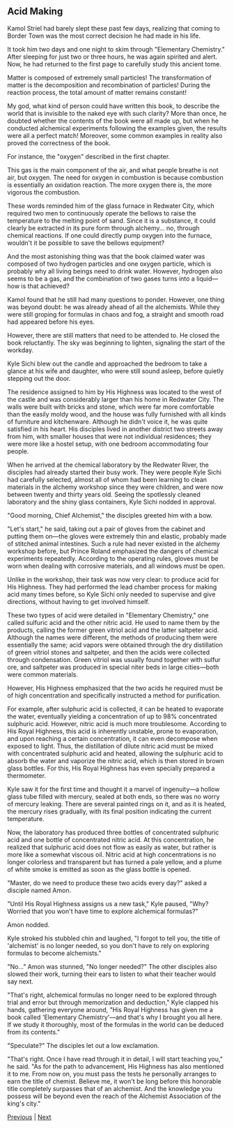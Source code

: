 ## Acid Making
Kamol Striel had barely slept these past few days, realizing that coming to Border Town was the most correct decision he had made in his life.

It took him two days and one night to skim through "Elementary Chemistry." After sleeping for just two or three hours, he was again spirited and alert. Now, he had returned to the first page to carefully study this ancient tome.

Matter is composed of extremely small particles! The transformation of matter is the decomposition and recombination of particles! During the reaction process, the total amount of matter remains constant!

My god, what kind of person could have written this book, to describe the world that is invisible to the naked eye with such clarity? More than once, he doubted whether the contents of the book were all made up, but when he conducted alchemical experiments following the examples given, the results were all a perfect match! Moreover, some common examples in reality also proved the correctness of the book.

For instance, the "oxygen" described in the first chapter.

This gas is the main component of the air, and what people breathe is not air, but oxygen. The need for oxygen in combustion is because combustion is essentially an oxidation reaction. The more oxygen there is, the more vigorous the combustion.

These words reminded him of the glass furnace in Redwater City, which required two men to continuously operate the bellows to raise the temperature to the melting point of sand. Since it is a substance, it could clearly be extracted in its pure form through alchemy... no, through chemical reactions. If one could directly pump oxygen into the furnace, wouldn't it be possible to save the bellows equipment?

And the most astonishing thing was that the book claimed water was composed of two hydrogen particles and one oxygen particle, which is probably why all living beings need to drink water. However, hydrogen also seems to be a gas, and the combination of two gases turns into a liquid—how is that achieved?

Kamol found that he still had many questions to ponder. However, one thing was beyond doubt: he was already ahead of all the alchemists. While they were still groping for formulas in chaos and fog, a straight and smooth road had appeared before his eyes.



However, there are still matters that need to be attended to. He closed the book reluctantly. The sky was beginning to lighten, signaling the start of the workday.



Kyle Sichi blew out the candle and approached the bedroom to take a glance at his wife and daughter, who were still sound asleep, before quietly stepping out the door.



The residence assigned to him by His Highness was located to the west of the castle and was considerably larger than his home in Redwater City. The walls were built with bricks and stone, which were far more comfortable than the easily moldy wood, and the house was fully furnished with all kinds of furniture and kitchenware. Although he didn't voice it, he was quite satisfied in his heart. His disciples lived in another district two streets away from him, with smaller houses that were not individual residences; they were more like a hostel setup, with one bedroom accommodating four people.



When he arrived at the chemical laboratory by the Redwater River, the disciples had already started their busy work. They were people Kyle Sichi had carefully selected, almost all of whom had been learning to clean materials in the alchemy workshop since they were children, and were now between twenty and thirty years old. Seeing the spotlessly cleaned laboratory and the shiny glass containers, Kyle Sichi nodded in approval.



"Good morning, Chief Alchemist," the disciples greeted him with a bow.



"Let's start," he said, taking out a pair of gloves from the cabinet and putting them on—the gloves were extremely thin and elastic, probably made of stitched animal intestines. Such a rule had never existed in the alchemy workshop before, but Prince Roland emphasized the dangers of chemical experiments repeatedly. According to the operating rules, gloves must be worn when dealing with corrosive materials, and all windows must be open.



Unlike in the workshop, their task was now very clear: to produce acid for His Highness. They had performed the lead chamber process for making acid many times before, so Kyle Sichi only needed to supervise and give directions, without having to get involved himself.



These two types of acid were detailed in "Elementary Chemistry," one called sulfuric acid and the other nitric acid. He used to name them by the products, calling the former green vitriol acid and the latter saltpeter acid. Although the names were different, the methods of producing them were essentially the same; acid vapors were obtained through the dry distillation of green vitriol stones and saltpeter, and then the acids were collected through condensation. Green vitriol was usually found together with sulfur ore, and saltpeter was produced in special niter beds in large cities—both were common materials.



However, His Highness emphasized that the two acids he required must be of high concentration and specifically instructed a method for purification.



For example, after sulphuric acid is collected, it can be heated to evaporate the water, eventually yielding a concentration of up to 98% concentrated sulphuric acid. However, nitric acid is much more troublesome. According to His Royal Highness, this acid is inherently unstable, prone to evaporation, and upon reaching a certain concentration, it can even decompose when exposed to light. Thus, the distillation of dilute nitric acid must be mixed with concentrated sulphuric acid and heated, allowing the sulphuric acid to absorb the water and vaporize the nitric acid, which is then stored in brown glass bottles. For this, His Royal Highness has even specially prepared a thermometer.



Kyle saw it for the first time and thought it a marvel of ingenuity—a hollow glass tube filled with mercury, sealed at both ends, so there was no worry of mercury leaking. There are several painted rings on it, and as it is heated, the mercury rises gradually, with its final position indicating the current temperature.



Now, the laboratory has produced three bottles of concentrated sulphuric acid and one bottle of concentrated nitric acid. At this concentration, he realized that sulphuric acid does not flow as easily as water, but rather is more like a somewhat viscous oil. Nitric acid at high concentrations is no longer colorless and transparent but has turned a pale yellow, and a plume of white smoke is emitted as soon as the glass bottle is opened.



"Master, do we need to produce these two acids every day?" asked a disciple named Amon.



"Until His Royal Highness assigns us a new task," Kyle paused, "Why? Worried that you won't have time to explore alchemical formulas?"



Amon nodded.



Kyle stroked his stubbled chin and laughed, "I forgot to tell you, the title of 'alchemist' is no longer needed, so you don't have to rely on exploring formulas to become alchemists."



"No..." Amon was stunned, "No longer needed?" The other disciples also slowed their work, turning their ears to listen to what their teacher would say next.



"That's right, alchemical formulas no longer need to be explored through trial and error but through memorization and deduction," Kyle clapped his hands, gathering everyone around, "His Royal Highness has given me a book called 'Elementary Chemistry'—and that's why I brought you all here. If we study it thoroughly, most of the formulas in the world can be deduced from its contents."



"Speculate?" The disciples let out a low exclamation.



"That's right. Once I have read through it in detail, I will start teaching you," he said. "As for the path to advancement, His Highness has also mentioned it to me. From now on, you must pass the tests he personally arranges to earn the title of chemist. Believe me, it won't be long before this honorable title completely surpasses that of an alchemist. And the knowledge you possess will be beyond even the reach of the Alchemist Association of the king's city."





[Previous](CH0163.md) | [Next](CH0165.md)
